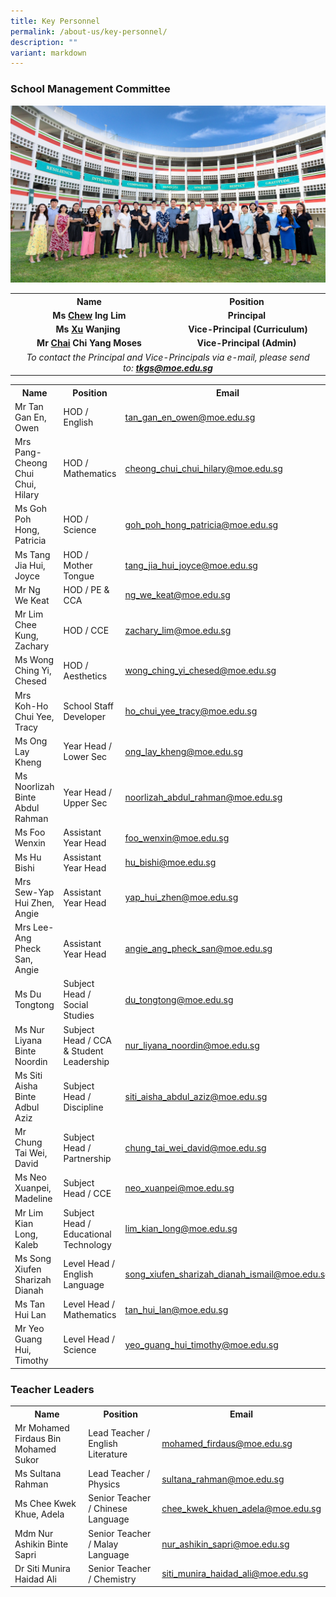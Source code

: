 ```yaml
---
title: Key Personnel
permalink: /about-us/key-personnel/
description: ""
variant: markdown
---
```

<h3><strong>School Management Committee</strong></h3>

<img src="/images/About_us/Key_personnel/SMC_24.jpg"><br>
<table>
<tbody>
<tr>
<th style="text-align: center;" width="50%">Name</th>
<th style="text-align: center;" width="50%">Position</th>
</tr>
<tr>
	<td style="text-align: center;"><strong>Ms <u>Chew</u> Ing Lim</strong></td>
<td style="text-align: center;"><strong>Principal</strong></td>
</tr>
<tr>
	<td style="text-align: center;"><strong>Ms <u>Xu</u> Wanjing&nbsp;</strong></td>
<td style="text-align: center;">&nbsp;<strong>Vice-Principal (Curriculum)</strong></td>
</tr>
<tr>
	<td style="text-align: center;"><strong>Mr <u>Chai</u> Chi Yang Moses</strong></td>
<td style="text-align: center;"><strong>Vice-Principal (Admin)</strong></td>
</tr>
<tr>
<td style="text-align: center;" colspan="2"><em>To contact the Principal and Vice-Principals via e-mail, please send to:&nbsp;<a href="mailto:tkgs@moe.edu.sg" target=""><strong>tkgs@moe.edu.sg</strong></a></em></td>
</tr>
</tbody>
</table>
<table>
<tbody>
<tr>
<th style="text-align: center;" width="33%">Name</th>
<th style="text-align: center;" width="33%">Position</th>
<th style="text-align: center;" width="33%">Email</th>
</tr>
<tr>
	<td>Mr Tan Gan En, Owen </td>
<td>HOD / English</td>
<td><a href="mailto:tan_gan_en_owen@moe.edu.sg" target="">tan_gan_en_owen@moe.edu.sg</a></td>
</tr>
<tr>
<td>Mrs Pang-Cheong Chui Chui, Hilary</td>
<td>HOD / Mathematics</td>
<td><a href="mailto:cheong_chui_chui_hilary@moe.edu.sg" target="">cheong_chui_chui_hilary@moe.edu.sg</a></td>
</tr>
<tr>
<td>Ms Goh Poh Hong, Patricia</td>
<td>HOD / Science</td>
<td><a href="mailto:goh_poh_hong_patricia@moe.edu.sg" target="">goh_poh_hong_patricia@moe.edu.sg</a></td>
</tr>
<tr>
<td>Ms Tang Jia Hui, Joyce</td>
<td>HOD / Mother Tongue</td>
<td><a href="mailto:tang_jia_hui_joyce@moe.edu.sg" target="">tang_jia_hui_joyce@moe.edu.sg</a></td>
</tr>
<tr>
<td>Mr Ng We Keat</td>
<td>HOD / PE &amp; CCA</td>
<td><a href="mailto:Ng_We_Keat@moe.edu.sg" target="">ng_we_keat@moe.edu.sg</a></td>
</tr>
	<tr>
<td>Mr Lim Chee Kung, Zachary</td>
<td>HOD / CCE</td>
<td><a href="mailto:zachary_lim@moe.edu.sg" target="">zachary_lim@moe.edu.sg</a></td>
</tr>
<tr>
<td>Ms Wong Ching Yi, Chesed</td>
<td>HOD / Aesthetics</td>
<td><a href="mailto:wong_ching_yi_chesed@moe.edu.sg" target="">wong_ching_yi_chesed@moe.edu.sg</a></td>
</tr>
<tr>
<td>Mrs Koh-Ho Chui Yee, Tracy</td>
<td>School Staff Developer</td>
<td><a href="mailto:ho_chui_yee_tracy@moe.edu.sg" target="">ho_chui_yee_tracy@moe.edu.sg</a></td>
</tr>
<tr>
<td>Ms Ong Lay Kheng</td>
<td>Year Head / Lower Sec</td>
<td><a href="mailto:Ong_Lay_Kheng@moe.edu.sg" target="">ong_lay_kheng@moe.edu.sg</a></td>
</tr>
<tr>
<td>Ms Noorlizah Binte Abdul Rahman</td>
<td>Year Head / Upper Sec</td>
<td><a href="mailto:noorlizah_abdul_rahman@moe.edu.sg" target="">noorlizah_abdul_rahman@moe.edu.sg</a></td>
</tr>
<tr>
<td>Ms Foo Wenxin</td>
<td>Assistant Year Head</td>
<td><a href="mailto:foo_wenxin@moe.edu.sg" target="">foo_wenxin@moe.edu.sg</a></td>
</tr>
	<tr>
<td>Ms Hu Bishi</td>
<td>Assistant Year Head</td>
<td><a href="mailto:hu_bishi@moe.edu.sg" target="">hu_bishi@moe.edu.sg</a></td>
</tr>
<tr>
<td>Mrs Sew-Yap Hui Zhen, Angie</td>
<td>Assistant Year Head</td>
<td><a href="mailto:yap_hui_zhen@moe.edu.sg" target="">yap_hui_zhen@moe.edu.sg</a></td>
</tr>
<tr>
<td>Mrs Lee-Ang Pheck San, Angie</td>
<td>Assistant Year Head</td>
<td><a href="mailto:angie_ang_pheck_san@moe.edu.sg" target="">angie_ang_pheck_san@moe.edu.sg</a></td>
</tr>
	<tr>
<td>Ms Du Tongtong</td>
<td>Subject Head / Social Studies</td>
<td><a href="mailto:du_tongtong@moe.edu.sg" target="">du_tongtong@moe.edu.sg</a></td>
</tr>
	<tr>
<td>Ms Nur Liyana Binte Noordin</td>
<td>Subject Head / CCA &amp; Student Leadership</td>
<td><a href="mailto:nur_liyana_noordin@moe.edu.sg" target="">nur_liyana_noordin@moe.edu.sg</a></td>
</tr>
	<tr>
<td>Ms Siti Aisha Binte Adbul Aziz</td>
<td>Subject Head / Discipline</td>
<td><a href="mailto:siti_aisha_abdul_aziz@moe.edu.sg" target="">siti_aisha_abdul_aziz@moe.edu.sg</a></td>
</tr>
	<tr>
<td>Mr Chung Tai Wei, David</td>
<td>Subject Head / Partnership</td>
<td><a href="mailto:chung_tai_wei_david@moe.edu.sg" target="">chung_tai_wei_david@moe.edu.sg</a></td>
</tr>
	<tr>
<td>Ms Neo Xuanpei, Madeline</td>
<td>Subject Head / CCE</td>
<td><a href="mailto:neo_xuanpei@moe.edu.sg" target="">neo_xuanpei@moe.edu.sg</a></td>
</tr>
		<tr>
<td>Mr Lim Kian Long, Kaleb</td>
<td>Subject Head / Educational Technology</td>
<td><a href="mailto:lim_kian_long@moe.edu.sg" target="">lim_kian_long@moe.edu.sg</a></td>
</tr>
<tr>
<td>Ms Song Xiufen Sharizah Dianah</td>
<td>Level Head / English Language</td>
<td><a href="mailto:song_xiufen_sharizah_dianah_ismail@moe.edu.sg" target="">song_xiufen_sharizah_dianah_ismail@moe.edu.sg</a>
		</td>
</tr>
<tr>
<td>Ms Tan Hui Lan</td>
<td>Level Head / Mathematics</td>
<td><a href="mailto:tan_hui_lan@moe.edu.sg" target="">tan_hui_lan@moe.edu.sg</a></td>
</tr>
<tr>
<td>Mr Yeo Guang Hui, Timothy</td>
<td>Level Head / Science</td>
<td><a href="mailto:yeo_guang_hui_timothy@moe.edu.sg" target="">yeo_guang_hui_timothy@moe.edu.sg</a></td>
</tr>
</tbody>
</table>
<p></p>
<h3><strong>Teacher Leaders</strong></h3>
<table>
<tbody>
<tr>
<th style="text-align: center;" width="33%">Name</th>
<th style="text-align: center;" width="33%">Position</th>
<th style="text-align: center;" width="33%">Email</th>
</tr>
	<tr>
<td>Mr Mohamed Firdaus Bin Mohamed Sukor</td>
<td>Lead Teacher / English Literature</td>
<td><a href="mailto:mohamed_firdaus@moe.edu.sg" target="">mohamed_firdaus@moe.edu.sg</a></td>
</tr>
<tr>
<td>Ms Sultana Rahman</td>
<td>Lead Teacher / Physics</td>
<td><a href="mailto:sultana_rahman@moe.edu.sg" target="">sultana_rahman@moe.edu.sg</a></td>
</tr>
	<tr>
<td>Ms Chee Kwek Khue, Adela</td>
<td>Senior Teacher / Chinese Language</td>
<td><a href="mailto:chee_kwek_khuen_adela@moe.edu.sg" target="">chee_kwek_khuen_adela@moe.edu.sg</a></td>
</tr>
<tr>
<td>Mdm Nur Ashikin Binte Sapri</td>
<td>Senior Teacher / Malay Language</td>
<td><a href="mailto:nur_ashikin_sapri@moe.edu.sg" target="">nur_ashikin_sapri@moe.edu.sg</a></td>
</tr>
	<tr>
<td>Dr Siti Munira Haidad Ali</td>
<td>Senior Teacher / Chemistry</td>
<td><a href="mailto:siti_munira_haidad_ali@moe.edu.sg" target="">siti_munira_haidad_ali@moe.edu.sg</a></td>
</tr>
</tbody>
</table>